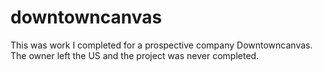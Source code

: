 # downtowncanvas

This was work I completed for a prospective company Downtowncanvas. The owner left the US and the project was never completed. 
